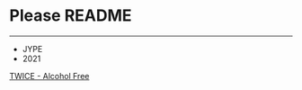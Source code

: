 # Please README

---

- JYPE
- 2021

[TWICE - Alcohol Free](https://www.youtube.com/watch?v=XA2YEHn-A8Q&ab_channel=JYPEntertainment)